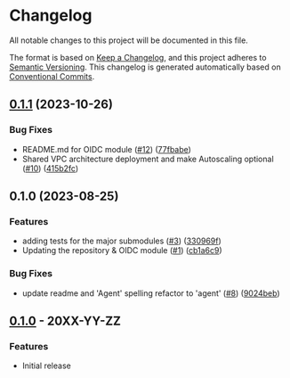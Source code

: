 # Changelog

All notable changes to this project will be documented in this file.

The format is based on
[Keep a Changelog](https://keepachangelog.com/en/1.0.0/),
and this project adheres to
[Semantic Versioning](https://semver.org/spec/v2.0.0.html).
This changelog is generated automatically based on [Conventional Commits](https://www.conventionalcommits.org/en/v1.0.0/).

## [0.1.1](https://github.com/GoogleCloudPlatform/terraform-google-tf-cloud-agents/compare/v0.1.0...v0.1.1) (2023-10-26)


### Bug Fixes

* README.md for OIDC module ([#12](https://github.com/GoogleCloudPlatform/terraform-google-tf-cloud-agents/issues/12)) ([77fbabe](https://github.com/GoogleCloudPlatform/terraform-google-tf-cloud-agents/commit/77fbabe538827ecb354fd5a1be514ecea528ce0b))
* Shared VPC architecture deployment and make Autoscaling optional ([#10](https://github.com/GoogleCloudPlatform/terraform-google-tf-cloud-agents/issues/10)) ([415b2fc](https://github.com/GoogleCloudPlatform/terraform-google-tf-cloud-agents/commit/415b2fc74af8bd8c49076509501b36f4c9bfbbcd))

## 0.1.0 (2023-08-25)


### Features

* adding tests for the major submodules ([#3](https://github.com/GoogleCloudPlatform/terraform-google-tf-cloud-agents/issues/3)) ([330969f](https://github.com/GoogleCloudPlatform/terraform-google-tf-cloud-agents/commit/330969fe5223e1cfb515427defd73d1d2958d0de))
* Updating the repository & OIDC module ([#1](https://github.com/GoogleCloudPlatform/terraform-google-tf-cloud-agents/issues/1)) ([cb1a6c9](https://github.com/GoogleCloudPlatform/terraform-google-tf-cloud-agents/commit/cb1a6c9dc6ad7d7aa81491123672d0d9a8cff2eb))


### Bug Fixes

* update readme and 'Agent' spelling refactor to 'agent' ([#8](https://github.com/GoogleCloudPlatform/terraform-google-tf-cloud-agents/issues/8)) ([9024beb](https://github.com/GoogleCloudPlatform/terraform-google-tf-cloud-agents/commit/9024beb9b6464532be312dd6a732fe24ab2caf79))

## [0.1.0](https://github.com/terraform-google-modules/terraform-google-tf-cloud-agents/releases/tag/v0.1.0) - 20XX-YY-ZZ

### Features

- Initial release

[0.1.0]: https://github.com/terraform-google-modules/terraform-google-tf-cloud-agents/releases/tag/v0.1.0

